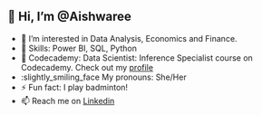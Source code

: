 👋 Hi, I’m @Aishwaree
---
- 👀 I’m interested in Data Analysis, Economics and Finance.
- 🌱 Skills: Power BI, SQL, Python
- :notebook_with_decorative_cover: Codecademy: Data Scientist: Inference Specialist course on Codecademy. Check out my [profile](https://www.codecademy.com/profiles/aishwaree)
- :slightly_smiling_face My pronouns: She/Her
- :zap: Fun fact: I play badminton!
- 📫 Reach me on [Linkedin](https://www.linkedin.com/in/aishwareemahadea)

<!---
Aishwaree/Aishwaree is a ✨ special ✨ repository because its `README.md` (this file) appears on your GitHub profile.
You can click the Preview link to take a look at your changes.
--->
